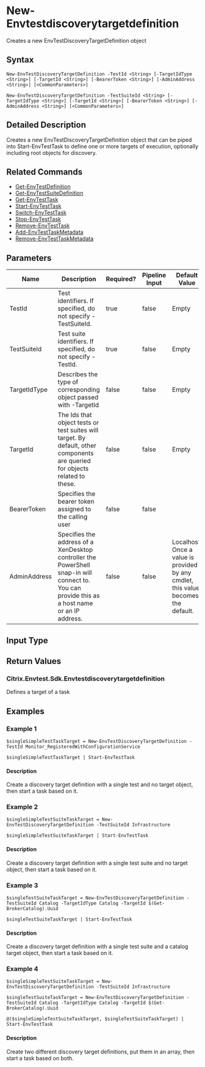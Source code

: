﻿
# New-Envtestdiscoverytargetdefinition
Creates a new EnvTestDiscoveryTargetDefinition object
## Syntax
```
New-EnvTestDiscoveryTargetDefinition -TestId <String> [-TargetIdType <String>] [-TargetId <String>] [-BearerToken <String>] [-AdminAddress <String>] [<CommonParameters>]

New-EnvTestDiscoveryTargetDefinition -TestSuiteId <String> [-TargetIdType <String>] [-TargetId <String>] [-BearerToken <String>] [-AdminAddress <String>] [<CommonParameters>]
```
## Detailed Description
Creates a new EnvTestDiscoveryTargetDefinition object that can be piped into Start-EnvTestTask to define one or more targets of execution, optionally including root objects for discovery.


## Related Commands

* [Get-EnvTestDefinition](../Get-EnvTestDefinition/)
* [Get-EnvTestSuiteDefinition](../Get-EnvTestSuiteDefinition/)
* [Get-EnvTestTask](../Get-EnvTestTask/)
* [Start-EnvTestTask](../Start-EnvTestTask/)
* [Switch-EnvTestTask](../Switch-EnvTestTask/)
* [Stop-EnvTestTask](../Stop-EnvTestTask/)
* [Remove-EnvTestTask](../Remove-EnvTestTask/)
* [Add-EnvTestTaskMetadata](../Add-EnvTestTaskMetadata/)
* [Remove-EnvTestTaskMetadata](../Remove-EnvTestTaskMetadata/)
## Parameters
| Name   | Description | Required? | Pipeline Input | Default Value |
| --- | --- | --- | --- | --- |
| TestId | Test identifiers. If specified, do not specify -TestSuiteId. | true | false | Empty |
| TestSuiteId | Test suite identifiers. If specified, do not specify -TestId. | true | false | Empty |
| TargetIdType | Describes the type of corresponding object passed with -TargetId | false | false | Empty |
| TargetId | The Ids that object tests or test suites will target. By default, other components are queried for objects related to these. | false | false | Empty |
| BearerToken | Specifies the bearer token assigned to the calling user | false | false |  |
| AdminAddress | Specifies the address of a XenDesktop controller the PowerShell snap-in will connect to. You can provide this as a host name or an IP address. | false | false | Localhost. Once a value is provided by any cmdlet, this value becomes the default. |

## Input Type

### 

## Return Values

### Citrix.Envtest.Sdk.Envtestdiscoverytargetdefinition
Defines a target of a task
## Examples

### Example 1
```
$singleSimpleTestTaskTarget = New-EnvTestDiscoveryTargetDefinition -TestId Monitor_RegisteredWithConfigurationService

$singleSimpleTestTaskTarget | Start-EnvTestTask
```
#### Description
Create a discovery target definition with a single test and no target object, then start a task based on it.
### Example 2
```
$singleSimpleTestSuiteTaskTarget = New-EnvTestDiscoveryTargetDefinition -TestSuiteId Infrastructure

$singleSimpleTestSuiteTaskTarget | Start-EnvTestTask
```
#### Description
Create a discovery target definition with a single test suite and no target object, then start a task based on it.
### Example 3
```
$singleTestSuiteTaskTarget = New-EnvTestDiscoveryTargetDefinition -TestSuiteId Catalog -TargetIdType Catalog -TargetId $(Get-BrokerCatalog).Uuid

$singleTestSuiteTaskTarget | Start-EnvTestTask
```
#### Description
Create a discovery target definition with a single test suite and a catalog target object, then start a task based on it.
### Example 4
```
$singleSimpleTestSuiteTaskTarget = New-EnvTestDiscoveryTargetDefinition -TestSuiteId Infrastructure

$singleTestSuiteTaskTarget = New-EnvTestDiscoveryTargetDefinition -TestSuiteId Catalog -TargetIdType Catalog -TargetId $(Get-BrokerCatalog).Uuid

@($singleSimpleTestSuiteTaskTarget, $singleTestSuiteTaskTarget) | Start-EnvTestTask
```
#### Description
Create two different discovery target definitions, put them in an array, then start a task based on both.
